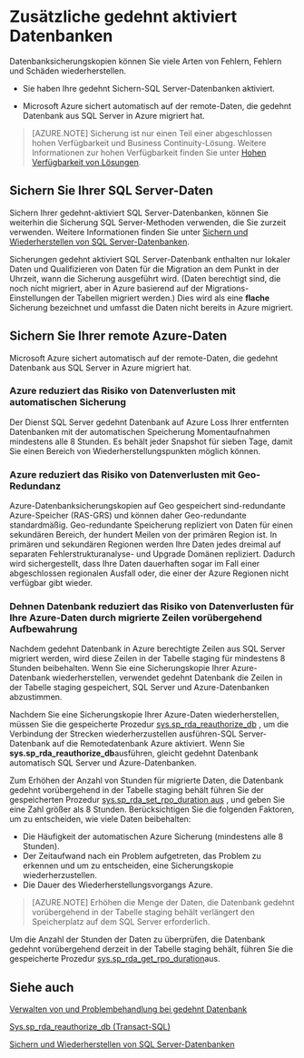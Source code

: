 <properties
    pageTitle="Sichern der Datenbanken gedehnt aktiviert | Microsoft Azure"
    description="Erfahren Sie, wie gedehnt Sichern\-Datenbanken aktiviert."
    services="sql-server-stretch-database"
    documentationCenter=""
    authors="douglaslMS"
    manager="jhubbard"
    editor=""/>

<tags
    ms.service="sql-server-stretch-database"
    ms.workload="data-management"
    ms.tgt_pltfrm="na"
    ms.devlang="na"
    ms.topic="article"
    ms.date="10/14/2016"
    ms.author="douglasl"/>

# <a name="backup-stretch-enabled-databases"></a>Zusätzliche gedehnt aktiviert Datenbanken

Datenbanksicherungskopien können Sie viele Arten von Fehlern, Fehlern und Schäden wiederherstellen.  

-   Sie haben Ihre gedehnt Sichern\-SQL Server-Datenbanken aktiviert.  

-   Microsoft Azure sichert automatisch auf der remote-Daten, die gedehnt Datenbank aus SQL Server in Azure migriert hat.  

>    [AZURE.NOTE] Sicherung ist nur einen Teil einer abgeschlossen hohen Verfügbarkeit und Business Continuity-Lösung. Weitere Informationen zur hohen Verfügbarkeit finden Sie unter [Hohen Verfügbarkeit von Lösungen](https://msdn.microsoft.com/library/ms190202.aspx).

## <a name="back-up-your-sql-server-data"></a>Sichern Sie Ihrer SQL Server-Daten  

Sichern Ihrer gedehnt\-aktiviert SQL Server-Datenbanken, können Sie weiterhin die Sicherung SQL Server-Methoden verwenden, die Sie zurzeit verwenden. Weitere Informationen finden Sie unter [Sichern und Wiederherstellen von SQL Server-Datenbanken](https://msdn.microsoft.com/library/ms187048.aspx).

Sicherungen gedehnt aktiviert SQL Server-Datenbank enthalten nur lokaler Daten und Qualifizieren von Daten für die Migration an dem Punkt in der Uhrzeit, wann die Sicherung ausgeführt wird. \(Daten berechtigt sind, die noch nicht migriert, aber in Azure basierend auf der Migrations-Einstellungen der Tabellen migriert werden.\) Dies wird als eine **flache** Sicherung bezeichnet und umfasst die Daten nicht bereits in Azure migriert.  

## <a name="back-up-your-remote-azure-data"></a>Sichern Sie Ihrer remote Azure-Daten   

Microsoft Azure sichert automatisch auf der remote-Daten, die gedehnt Datenbank aus SQL Server in Azure migriert hat.  

### <a name="azure-reduces-the-risk-of-data-loss-with-automatic-backup"></a>Azure reduziert das Risiko von Datenverlusten mit automatischen Sicherung  
Der Dienst SQL Server gedehnt Datenbank auf Azure Loss Ihrer entfernten Datenbanken mit der automatischen Speicherung Momentaufnahmen mindestens alle 8 Stunden. Es behält jeder Snapshot für sieben Tage, damit Sie einen Bereich von Wiederherstellungspunkten möglich können.  

### <a name="azure-reduces-the-risk-of-data-loss-with-geo-redundancy"></a>Azure reduziert das Risiko von Datenverlusten mit Geo\-Redundanz  
Azure-Datenbanksicherungskopien auf Geo gespeichert sind\-redundante Azure-Speicher (RAS\-GRS) und können daher Geo\-redundante standardmäßig. Geo\-redundante Speicherung repliziert von Daten für einen sekundären Bereich, der hundert Meilen von der primären Region ist. In primären und sekundären Regionen werden Ihre Daten jedes dreimal auf separaten Fehlerstrukturanalyse- und Upgrade Domänen repliziert. Dadurch wird sichergestellt, dass Ihre Daten dauerhaften sogar im Fall einer abgeschlossen regionalen Ausfall oder, die einer der Azure Regionen nicht verfügbar gibt wieder.

### <a name="a-namestretchrpoastretch-database-reduces-the-risk-of-data-loss-for-your-azure-data-by-retaining-migrated-rows-temporarily"></a><a name="stretchRPO"></a>Dehnen Datenbank reduziert das Risiko von Datenverlusten für Ihre Azure-Daten durch migrierte Zeilen vorübergehend Aufbewahrung
Nachdem gedehnt Datenbank in Azure berechtigte Zeilen aus SQL Server migriert werden, wird diese Zeilen in der Tabelle staging für mindestens 8 Stunden beibehalten. Wenn Sie eine Sicherungskopie Ihrer Azure-Datenbank wiederherstellen, verwendet gedehnt Datenbank die Zeilen in der Tabelle staging gespeichert, SQL Server und Azure-Datenbanken abzustimmen.

Nachdem Sie eine Sicherungskopie Ihrer Azure-Daten wiederherstellen, müssen Sie die gespeicherte Prozedur [sys.sp_rda_reauthorize_db](https://msdn.microsoft.com/library/mt131016.aspx) , um die Verbindung der Strecken wiederherzustellen ausführen\-SQL Server-Datenbank auf die Remotedatenbank Azure aktiviert. Wenn Sie **sys.sp_rda_reauthorize_db**ausführen, gleicht gedehnt Datenbank automatisch SQL Server und Azure-Datenbanken.

Zum Erhöhen der Anzahl von Stunden für migrierte Daten, die Datenbank gedehnt vorübergehend in der Tabelle staging behält führen Sie der gespeicherten Prozedur [sys.sp_rda_set_rpo_duration aus](https://msdn.microsoft.com/library/mt707766.aspx) , und geben Sie eine Zahl größer als 8 Stunden. Berücksichtigen Sie die folgenden Faktoren, um zu entscheiden, wie viele Daten beibehalten:
-   Die Häufigkeit der automatischen Azure Sicherung (mindestens alle 8 Stunden).
-   Der Zeitaufwand nach ein Problem aufgetreten, das Problem zu erkennen und um zu entscheiden, eine Sicherungskopie wiederherzustellen.
-   Die Dauer des Wiederherstellungsvorgangs Azure.

> [AZURE.NOTE] Erhöhen die Menge der Daten, die Datenbank gedehnt vorübergehend in der Tabelle staging behält verlängert den Speicherplatz auf dem SQL Server erforderlich.

Um die Anzahl der Stunden der Daten zu überprüfen, die Datenbank gedehnt vorübergehend derzeit in der Tabelle staging behält, führen Sie die gespeicherte Prozedur [sys.sp_rda_get_rpo_duration](https://msdn.microsoft.com/library/mt707767.aspx)aus.

## <a name="see-also"></a>Siehe auch

[Verwalten von und Problembehandlung bei gedehnt Datenbank](sql-server-stretch-database-manage.md)

[Sys.sp_rda_reauthorize_db (Transact-SQL)](https://msdn.microsoft.com/library/mt131016.aspx)

[Sichern und Wiederherstellen von SQL Server-Datenbanken](https://msdn.microsoft.com/library/ms187048.aspx)
